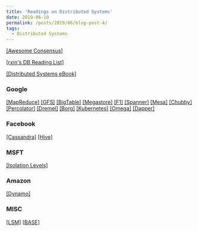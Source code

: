 ```yaml
---
title: 'Readings on Distributed Systems' 
date: 2019-06-10
permalink: /posts/2019/06/blog-post-4/
tags:
  - Distributed Systems 
---
```


[[Awesome Consensus]](https://github.com/dgryski/awesome-consensus)

[[rxin's DB Reading List]](https://github.com/rxin/db-readings)

[[Distributed Systems eBook]](http://book.mixu.net/distsys/)

### Google

[[MapReduce]](http://stplaydog.github.io/files/distribued/mapreduce-osdi04.pdf)
[[GFS]](http://stplaydog.github.io/files/distribued/gfs-sosp2003.pdf)
[[BigTable]](http://stplaydog.github.io/files/distribued/bigtable-osdi06.pdf)
[[Megastore]](http://stplaydog.github.io/files/distribued/megastore.pdf)
[[F1]](http://stplaydog.github.io/files/distribued/F1.pdf)
[[Spanner]](http://stplaydog.github.io/files/distribued/spanner-osdi2012.pdf)
[[Mesa]](http://stplaydog.github.io/files/distribued/Mesa.pdf)
[[Chubby]](http://stplaydog.github.io/files/distribued/chubby-osdi06.pdf)
[[Percolator]](http://stplaydog.github.io/files/distribued/Percolator.pdf)
[[Dremel]](http://stplaydog.github.io/files/distribued/Dremel.pdf)
[[Borg]](http://stplaydog.github.io/files/distribued/Borg.pdf)
[[Kubernetes]](http://stplaydog.github.io/files/distribued/Kubernetes.pdf)
[[Omega]](http://stplaydog.github.io/files/distribued/Omega.pdf)
[[Dapper]](http://stplaydog.github.io/files/distribued/Dapper.pdf)


### Facebook

[[Cassandra]](http://stplaydog.github.io/files/distribued/Cassandra.pdf)
[[Hive]](http://stplaydog.github.io/files/distribued/Hive.pdf)

### MSFT

[[Isolation Levels]](http://stplaydog.github.io/files/distribued/iosolation.pdf)

### Amazon

[[Dynamo]](http://stplaydog.github.io/files/distribued/Dynamo.pdf)

### MISC

[[LSM]](http://stplaydog.github.io/files/distribued/LSM.pdf)
[[BASE]](http://stplaydog.github.io/files/distribued/BASE.pdf)
